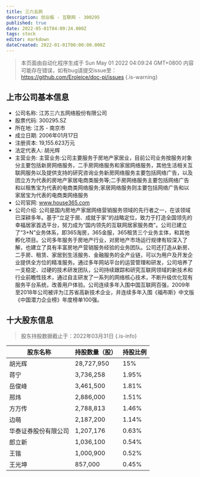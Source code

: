 ```yaml
---
title: 三六五网
description: 创业板 - 互联网 - 300295
published: true
date: 2022-05-01T04:09:24.000Z
tags: stock
editor: markdown
dateCreated: 2022-01-01T00:00:00.000Z
---
```


> 本页面由自动化程序生成于 Sun May 01 2022 04:09:24 GMT+0800
> 内容可能存在错误，如有bug请提交issue至：https://github.com/Eroleice/doc-pi/issues
{.is-warning}

## 上市公司基本信息
- 公司名称: 江苏三六五网络股份有限公司
- 股票代码: 300295.SZ
- 所在地: 江苏 - 南京市
- 成立日期: 2006年01月17日
- 注册资本: 19,155.623万元
- 法定代表人: 胡光辉
- 主营业务: 主营业务:公司主要服务于房地产家居业，目前公司业务按服务对象分主要包括新房网络服务，二手房网络服务和家居网络服务，其他生活相关互联网服务以及提供支持的研究咨询业务新房网络服务主要包括网络广告，以及团立方为代表的房地产家居电商类服务等;二手房网络服务主要包括网络广告和以租售宝为代表的电商类网络服务;家居网络服务则主要包括网络广告和以家居宝为代表的电商类网络服务
- 公司官网: www.house365.com
- 公司介绍: 公司是国内房地产家居网络营销服务领域的先行者之一，在该领域已深耕多年。基于“立足于居、成就于家”的战略定位，致力于打造全国领先的幸福居家首选平台，努力成为“国内领先的互联网居家服务商”。公司已建立了“3+N”业务体系，即365淘房，365金服，365租赁三个业务主体，和其他孵化项目。公司多年服务于房地产行业，对房地产市场运行规律有较深入了解，也建立了具有丰富房地产营销服务经验的业务团队。公司还打造从新房、二手房、租赁、家居到生活服务、金融服务的全产业链，可以为用户及开发企业提供全方位的精准服务。通过多年网站平台的运营管理和研发，公司培养了一支稳定、过硬的技术研发团队，公司持续跟踪和研究互联网领域的新技术和行业前瞻性技术，通过自主研发了一系列的网络核心技术，不断升级优化现有服务平台系统，改善用户体验。公司连续多年入围中国互联网百强，2009年至2018年公司被评为江苏省高新技术企业，并连续多年入围《福布斯》中文版《中国潜力企业榜》年度榜单100强。


## 十大股东信息
> 股东持股数据截止于：2022年03月31日
{.is-info}

| 股东名称 | 持股数量（股） | 持股比例 |
| --- | --- | --- |
| 胡光辉 | 28,727,950 | 15% |
| 蒋宁 | 3,736,258 | 1.95% |
| 岳俊峰 | 3,461,500 | 1.81% |
| 邢炜 | 2,886,000 | 1.51% |
| 方万传 | 2,788,813 | 1.46% |
| 边萌 | 2,187,200 | 1.14% |
| 华泰证券股份有限公司 | 1,207,176 | 0.63% |
| 郎立新 | 1,036,100 | 0.54% |
| 王锴 | 1,000,900 | 0.52% |
| 王光坤 | 857,000 | 0.45% |




